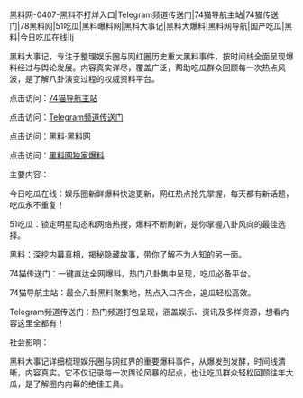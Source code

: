 #
黑料网-0407-黑料不打烊入口|Telegram频道传送门|74猫导航主站|74猫传送门|78黑料网|51吃瓜|黑料曝料网|黑料大事记|黑料大爆料|黑料网导航|国产吃瓜|黑料|今日吃瓜在线|lj

黑料大事记，专注于整理娱乐圈与网红圈历史重大黑料事件，按时间线全面呈现爆料经过与舆论发展。内容真实详尽，覆盖广泛，帮助吃瓜群众回顾每一次热点风波，是了解八卦演变过程的权威资料平台。


点击访问：<a href="https://74mao.com/">74猫导航主站</a>

点击访问：<a href="https://74mao.com/">Telegram频道传送门</a>

点击访问：<a href="https://tyer.pages.dev/">黑料·黑料网</a>

点击访问：<a href="https://ert-6he.pages.dev/">黑料网独家爆料</a>


主要内容：

今日吃瓜在线：娱乐圈新鲜爆料快速更新，网红热点抢先掌握，每天都有新话题，吃瓜永不重复！

51吃瓜：锁定明星动态和网络热搜，爆料不断刷新，是你掌握八卦风向的最佳选择。

黑料：深挖内幕真相，揭秘隐藏故事，带你了解不为人知的另一面。

74猫传送门：一键直达全网爆料，热门八卦集中呈现，吃瓜必备平台。

74猫导航主站：最全八卦黑料聚集地，热点入口齐全，追瓜轻松高效。

Telegram频道传送门：热门频道打包呈现，涵盖娱乐、资讯及多样资源，想看内容这里全都有！

社会影响：

黑料大事记详细梳理娱乐圈与网红界的重要爆料事件，从爆发到发酵，时间线清晰，内容真实。它不仅记录每一次舆论风暴的起点，也让吃瓜群众轻松回顾往年大瓜，是了解圈内内幕的绝佳工具。

<span style="display:none;">[Canonical link](https://github.com/56239/56532 ）</span>
